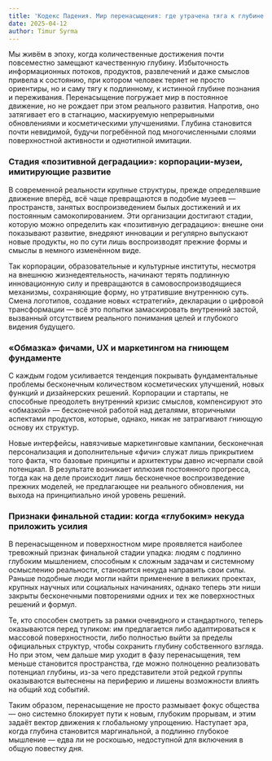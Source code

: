 ```yaml
---
title: 'Кодекс Падения. Мир перенасыщения: где утрачена тяга к глубине'
date: 2025-04-12
author: Timur Syrma 
---
```


Мы живём в эпоху, когда количественные достижения почти повсеместно замещают качественную глубину. Избыточность информационных потоков, продуктов, развлечений и даже смыслов привела к состоянию, при котором человек теряет не просто ориентиры, но и саму тягу к подлинному, к истинной глубине познания и переживания. Перенасыщение погружает мир в постоянное движение, но не рождает при этом реального развития. Напротив, оно затягивает его в стагнацию, маскируемую непрерывными обновлениями и косметическими улучшениями. Глубина становится почти невидимой, будучи погребённой под многочисленными слоями поверхностной активности и однотипной имитации.

### Стадия «позитивной деградации»: корпорации-музеи, имитирующие развитие

В современной реальности крупные структуры, прежде определявшие движение вперёд, всё чаще превращаются в подобие музеев — пространств, занятых воспроизведением былых достижений и их постоянным самокопированием. Эти организации достигают стадии, которую можно определить как «позитивную деградацию»: внешне они показывают развитие, внедряют инновации и регулярно выпускают новые продукты, но по сути лишь воспроизводят прежние формы и смыслы в немного изменённом виде. 

Так корпорации, образовательные и культурные институты, несмотря на внешнюю жизнедеятельность, начинают терять подлинную инновационную силу и превращаются в самовоспроизводящиеся механизмы, сохраняющие форму, но утратившие внутреннюю суть. Смена логотипов, создание новых «стратегий», декларации о цифровой трансформации — всё это попытки замаскировать внутренний застой, вызванный отсутствием реального понимания целей и глубокого видения будущего.

### «Обмазка» фичами, UX и маркетингом на гниющем фундаменте

С каждым годом усиливается тенденция покрывать фундаментальные проблемы бесконечным количеством косметических улучшений, новых функций и дизайнерских решений. Корпорации и стартапы, не способные преодолеть внутренний кризис смыслов, компенсируют это «обмазкой» — бесконечной работой над деталями, вторичными аспектами продуктов, которые, однако, никак не затрагивают гниющую основу их структур.

Новые интерфейсы, навязчивые маркетинговые кампании, бесконечная персонализация и дополнительные «фичи» служат лишь прикрытием того факта, что базовые принципы и архитектуры давно исчерпали свой потенциал. В результате возникает иллюзия постоянного прогресса, тогда как на деле происходит лишь бесконечное воспроизведение прежних моделей, не предлагающее ни реального обновления, ни выхода на принципиально иной уровень решений.

### Признаки финальной стадии: когда «глубоким» некуда приложить усилия

В перенасыщенном и поверхностном мире проявляется наиболее тревожный признак финальной стадии упадка: людям с подлинно глубоким мышлением, способным к сложным задачам и системному осмыслению реальности, становится некуда направить свои силы. Раньше подобные люди могли найти применение в великих проектах, крупных научных или социальных начинаниях, однако теперь эти ниши закрыты бесконечными повторениями одних и тех же поверхностных решений и формул.

Те, кто способен смотреть за рамки очевидного и стандартного, теперь оказываются перед тупиком: им предлагается либо адаптироваться к массовой поверхностности, либо полностью выйти за пределы официальных структур, чтобы сохранить глубину собственного взгляда. Но при этом, чем дальше мир уходит в фазу перенасыщения, тем меньше становится пространства, где можно полноценно реализовать потенциал глубины, из-за чего представители этой редкой группы оказываются вытеснены на периферию и лишены возможности влиять на общий ход событий.  

Таким образом, перенасыщение не просто размывает фокус общества — оно системно блокирует пути к новым, глубоким прорывам, и этим задаёт вектор движения к глобальному упрощению. Наступает эра, когда глубина становится маргинальной, а подлинно глубокое мышление — едва ли не роскошью, недоступной для включения в общую повестку дня.
